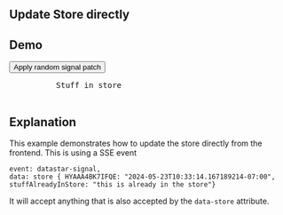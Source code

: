 ## Update Store directly

## Demo

<div
     data-store='{"stuffAlreadyInStore":"this is already in the store"}'
>
     <button
          class="btn btn-success"
          data-on-click="$$post('/examples/update_store/data/patch')"
     >
          Apply random signal patch
     </button>
     <pre
          class="border-2 border-accent bg-base-200 text-accent text-sm rounded-lg focus:ring-primary focus:border-primary block w-full p-2.5"
          data-text="JSON.stringify(ctx.store(),null,2)"
     >
          Stuff in store
     </pre>
</div>

## Explanation

This example demonstrates how to update the store directly from the frontend. This is using a SSE event

```text/event-stream
event: datastar-signal,
data: store { HYAAA4BK7IFQE: "2024-05-23T10:33:14.167189214-07:00", stuffAlreadyInStore: "this is already in the store"}
```

It will accept anything that is also accepted by the `data-store` attribute.
